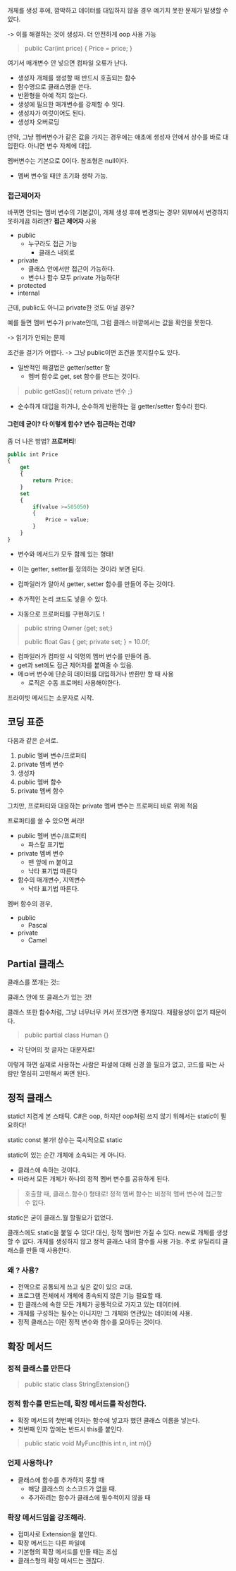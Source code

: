 개체를 생성 후에, 깜박하고 데이터를 대입하지 않을 경우 예기치 못한 문제가 발생할 수 있다.

-> 이를 해결하는 것이 생성자. 더 안전하게 oop 사용 가능
 
> public Car(int price)
> { Price = price; }

여기서 매개변수 안 넣으면 컴파일 오류가 난다.

- 생성자 개체를 생성할 때 반드시 호출되는 함수
- 함수명으로 클래스명을 쓴다.
- 반환형을 아예 적지 않는다. 
- 생성에 필요한 매개변수를 강제할 수 잇다. 
- 생성자가 여럿이어도 된다.
- 생성자 오버로딩

만약, 그냥 멤버변수가 같은 값을 가지는 경우에는
애초에 생성자 안에서 상수를 바로 대입한다.
아니면 변수 자체에 대입.

멤버변수는 기본으로 0이다.
참조형은 null이다. 
- 멤버 변수일 때만 초기화 생략 가능.

### 접근제어자
바뀌면 안되는 멤버 변수의 기본값이, 개체 생성 후에 변경되는 경우! 
외부에서 변경하지 못하게끔 하려면? **접근 제어자** 사용

- public
  - 누구라도 접근 가능
    - 클래스 내외로
- private
  - 클래스 안에서만 접근이 가능하다. 
  - 변수나 함수 모두 private 가능하다! 
- protected
- internal

근데, public도 아니고 private한 것도 아닐 경우? 

예를 들면 멤버 변수가 private인데, 그럼 클래스 바깥에서는 값을 확인을 못한다.

-> 읽기가 안되는 문제

조건을 걸기가 어렵다. 
-> 그냥 public이면 조건을 못지킬수도 있다.

- 일반적인 해결법은 getter/setter 함
  - 멤버 함수로 get, set 함수를 만드는 것이다. 

> public getGas(){ return private 변수 ;}

- 순수하게 대입을 하거나, 순수하게 반환하는 걸 getter/setter 함수라 한다.

#### 그런데 굳이? 다 이렇게 함수? 변수 접근하는 건데? 
좀 더 나은 방법? **프로퍼티**!

```typescript
public int Price
{
    get
    {
        return Price;
    }
    set
    {
        if(value >=505050)
        {
            Price = value;
        }
    }
}
```

- 변수와 메서드가 모두 함께 있는 형태!
- 이는 getter, setter를 정의하는 것이라 보면 된다. 
- 컴파일러가 알아서 getter, setter 함수를 만들어 주는 것이다. 
- 추가적인 논리 코드도 넣을 수 있다. 

- 자동으로 프로퍼티를 구현하기도 ! 

> public string Owner {get; set;}
> 
> public float Gas { get; private set; } = 10.0f;

- 컴파일러가 컴파일 시 익명의 멤버 변수를 만들어 줌.
- get과 set에도 접근 제어자를 붙여줄 수 있음.
- 메ㅁ버 변수에 단순히 데이터를 대입하거나 반환만 할 때 사용
  - 로직은 수동 프로퍼티 사용해야한다.

프라이빗 메서드는 소문자로 시작.

## 코딩 표준
다음과 같은 순서로.
1. public 멤버 변수/프로퍼티
2. private 멤버 변수
3. 생성자
4. public 멤버 함수
5. private 멤버 함수

그치만, 프로퍼티와 대응하는 private 멤버 변수는 프로퍼티 바로 위에 적음

프로퍼티를 쓸 수 있으면 써라! 

- public 멤버 변수/프로퍼티
  - 파스칼 표기법
- private 멤버 변수
  - 맨 앞에 m 붙이고
  - 낙타 표기법 따른다
- 함수의 매개변수, 지역변수
  - 낙타 표기법 따른다. 

멤버 함수의 경우, 
- public
  - Pascal
- private
  - Camel

## Partial 클래스
클래스를 쪼개는 것:: 

클래스 안에 또 클래스가 있는 것! 

클래스 또한 함수처럼, 
그냥 너무너무 커서 쪼갠거면 좋지않다. 재활용성이 없기 때문이다.


> public partial class Human
> {}

- 각 단어의 첫 글자는 대문자로!

이렇게 하면 실제로 사용하는 사람은 파셜에 대해 신경 쓸 필요가 없고, 
코드를 짜는 사람만 열심히 고민해서 짜면 된다.

## 정적 클래스
static! 
지겹게 본 스태틱. 
C#은 oop, 하지만 oop처럼 쓰지 않기 위해서는 static이 필요하다!

static const 불가! 
상수는 묵시적으로 static

static이 있는 순간 개체에 소속되는 게 아니다. 
- 클래스에 속하는 것이다.
- 따라서 모든 개체가 하나의 정적 멤버 변수를 공유하게 된다. 

>호출할 때, 클래스.함수() 형태로! 
> 정적 멤버 함수는 비정적 멤버 변수에 접근할 수 없다. 

static은 굳이 클래스.뭘 할필요가 없었다. 


클래스에도 static을 붙일 수 있다!
대신, 정적 멤버만 가질 수 있다.
new로 개체를 생성할 수 없다. 
개체를 생성하지 않고 정적 클래스 내의 함수를 사용 가능.
주로 유틸리티 클래스를 만들 때 사용한다.

### 왜 ? 사용? 
- 전역으로 공통되게 쓰고 싶은 값이 있으 ㄹ대.
- 프로그램 전체에서 개체에 종속되지 않은 기능 필요할 때.
- 한 클래스에 속한 모든 개체가 공통적으로 가지고 있는 데이터에.
- 개체를 구성하는 필수는 아니지만 그 개체와 연관있는 데이터에 사용.
- 정적 클래스는 이런 정적 변수와 함수를 모아두는 것이다.

## 확장 메서드
### 정적 클래스를 만든다
> public static class StringExtension{}

### 정적 함수를 만드는데, 확장 메서드를 작성한다.
- 확장 메서드의 첫번째 인자는 함수에 넣고자 했던 클래스 이름을 넣는다. 
- 첫번째 인자 앞에는 반드시 this를 붙인다. 

> public static void MyFunc(this int n, int m){}
### 언제 사용하나? 
- 클래스에 함수를 추가하지 못할 때
  - 해당 클래스의 소스코드가 없을 때.
  - 추가하려는 함수가 클래스에 필수적이지 않을 때

### 확장 메서드임을 강조해라. 
- 접미사로 Extension을 붙인다.
- 확장 메서드는 다른 파일에 
- 기본형의 확장 메서드를 만들 때는 조심
- 클래스형의 확장 메서드는 괜찮다.


